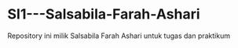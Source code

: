 # SI1---Salsabila-Farah-Ashari
Repository ini milik Salsabila Farah Ashari untuk tugas dan praktikum
